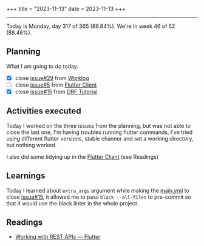 +++
title = "2023-11-13"
date = 2023-11-13
+++

---

Today is Monday, day 317 of 365 (86.84%). We're in week 46 of 52 (88.46%).

## Planning

What I am going to do today:

- [x] close [issue#29](https://github.com/OmnicodeSolutions/worklog-luisa/issues/29) from [Worklog](https://github.com/OmnicodeSolutions/worklog-luisa)
- [ ] close [issue#5](https://github.com/OmnicodeSolutions/luisa_drf_flutter_client/issues/5) from [Flutter Client](https://github.com/OmnicodeSolutions/luisa_drf_flutter_client)
- [x] close [issue#15](https://github.com/OmnicodeSolutions/luisa_drf_tutorial/issues/15) from [DRF Tutorial](https://github.com/OmnicodeSolutions/luisa_drf_tutorial)

## Activities executed

Today I worked on the three issues from the planning, but was not able to close the last one, I'm having troubles running flutter commands, I've tried using different flutter versions, stable channer and set a working directory, but nothing worked.

I also did some tidying up in the [Flutter Client](https://github.com/OmnicodeSolutions/luisa_drf_flutter_client) (see Readings)

## Learnings

Today I learned about `extra_args` argument while making the [main.yml](https://github.com/OmnicodeSolutions/luisa_drf_tutorial/issues) to close [issue#15](https://github.com/OmnicodeSolutions/luisa_drf_tutorial/issues/15), it allowed me to pass `black --all-files` to pre-commit so that it would use the black linter in the whole project.

## Readings

* [Working with REST APIs — Flutter](https://blog.codemagic.io/rest-api-in-flutter/)
